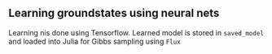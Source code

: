 ## Learning groundstates using neural nets

Learning nis done using Tensorflow. Learned model is stored in `saved_model` and loaded into Julia for Gibbs sampling using `Flux`
